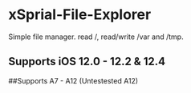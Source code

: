 # xSprial-File-Explorer
Simple file manager. read /, read/write /var and /tmp.

## Supports iOS 12.0 - 12.2 & 12.4
##Supports A7 - A12 (Untestested A12)
